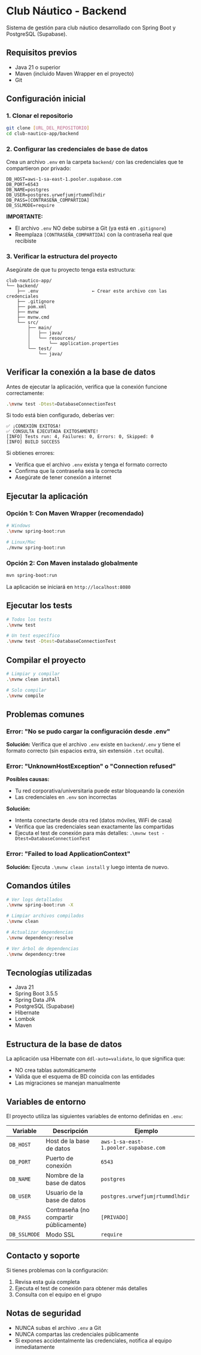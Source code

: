 # Club Náutico - Backend

Sistema de gestión para club náutico desarrollado con Spring Boot y PostgreSQL (Supabase).

## Requisitos previos

- Java 21 o superior
- Maven (incluido Maven Wrapper en el proyecto)
- Git

## Configuración inicial

### 1. Clonar el repositorio

```bash
git clone [URL_DEL_REPOSITORIO]
cd club-nautico-app/backend
```

### 2. Configurar las credenciales de base de datos

Crea un archivo `.env` en la carpeta `backend/` con las credenciales que te compartieron por privado:

```properties
DB_HOST=aws-1-sa-east-1.pooler.supabase.com
DB_PORT=6543
DB_NAME=postgres
DB_USER=postgres.urwefjumjrtummdlhdir
DB_PASS=[CONTRASEÑA_COMPARTIDA]
DB_SSLMODE=require
```

**IMPORTANTE:** 
- El archivo `.env` NO debe subirse a Git (ya está en `.gitignore`)
- Reemplaza `[CONTRASEÑA_COMPARTIDA]` con la contraseña real que recibiste

### 3. Verificar la estructura del proyecto

Asegúrate de que tu proyecto tenga esta estructura:

```
club-nautico-app/
└── backend/
    ├── .env                    ← Crear este archivo con las credenciales
    ├── .gitignore
    ├── pom.xml
    ├── mvnw
    ├── mvnw.cmd
    └── src/
        ├── main/
        │   ├── java/
        │   └── resources/
        │       └── application.properties
        └── test/
            └── java/
```

## Verificar la conexión a la base de datos

Antes de ejecutar la aplicación, verifica que la conexión funcione correctamente:

```bash
.\mvnw test -Dtest=DatabaseConnectionTest
```

Si todo está bien configurado, deberías ver:

```
✅ ¡CONEXIÓN EXITOSA!
✅ CONSULTA EJECUTADA EXITOSAMENTE!
[INFO] Tests run: 4, Failures: 0, Errors: 0, Skipped: 0
[INFO] BUILD SUCCESS
```

Si obtienes errores:
- Verifica que el archivo `.env` exista y tenga el formato correcto
- Confirma que la contraseña sea la correcta
- Asegúrate de tener conexión a internet

## Ejecutar la aplicación

### Opción 1: Con Maven Wrapper (recomendado)

```bash
# Windows
.\mvnw spring-boot:run

# Linux/Mac
./mvnw spring-boot:run
```

### Opción 2: Con Maven instalado globalmente

```bash
mvn spring-boot:run
```

La aplicación se iniciará en `http://localhost:8080`

## Ejecutar los tests

```bash
# Todos los tests
.\mvnw test

# Un test específico
.\mvnw test -Dtest=DatabaseConnectionTest
```

## Compilar el proyecto

```bash
# Limpiar y compilar
.\mvnw clean install

# Solo compilar
.\mvnw compile
```

## Problemas comunes

### Error: "No se pudo cargar la configuración desde .env"

**Solución:** Verifica que el archivo `.env` existe en `backend/.env` y tiene el formato correcto (sin espacios extra, sin extensión `.txt` oculta).

### Error: "UnknownHostException" o "Connection refused"

**Posibles causas:**
- Tu red corporativa/universitaria puede estar bloqueando la conexión
- Las credenciales en `.env` son incorrectas

**Solución:** 
- Intenta conectarte desde otra red (datos móviles, WiFi de casa)
- Verifica que las credenciales sean exactamente las compartidas
- Ejecuta el test de conexión para más detalles: `.\mvnw test -Dtest=DatabaseConnectionTest`

### Error: "Failed to load ApplicationContext"

**Solución:** Ejecuta `.\mvnw clean install` y luego intenta de nuevo.

## Comandos útiles

```bash
# Ver logs detallados
.\mvnw spring-boot:run -X

# Limpiar archivos compilados
.\mvnw clean

# Actualizar dependencias
.\mvnw dependency:resolve

# Ver árbol de dependencias
.\mvnw dependency:tree
```

## Tecnologías utilizadas

- Java 21
- Spring Boot 3.5.5
- Spring Data JPA
- PostgreSQL (Supabase)
- Hibernate
- Lombok
- Maven

## Estructura de la base de datos

La aplicación usa Hibernate con `ddl-auto=validate`, lo que significa que:
- NO crea tablas automáticamente
- Valida que el esquema de BD coincida con las entidades
- Las migraciones se manejan manualmente

## Variables de entorno

El proyecto utiliza las siguientes variables de entorno definidas en `.env`:

| Variable | Descripción | Ejemplo |
|----------|-------------|---------|
| `DB_HOST` | Host de la base de datos | `aws-1-sa-east-1.pooler.supabase.com` |
| `DB_PORT` | Puerto de conexión | `6543` |
| `DB_NAME` | Nombre de la base de datos | `postgres` |
| `DB_USER` | Usuario de la base de datos | `postgres.urwefjumjrtummdlhdir` |
| `DB_PASS` | Contraseña (no compartir públicamente) | `[PRIVADO]` |
| `DB_SSLMODE` | Modo SSL | `require` |

## Contacto y soporte

Si tienes problemas con la configuración:
1. Revisa esta guía completa
2. Ejecuta el test de conexión para obtener más detalles
3. Consulta con el equipo en el grupo

## Notas de seguridad

- NUNCA subas el archivo `.env` a Git
- NUNCA compartas las credenciales públicamente
- Si expones accidentalmente las credenciales, notifica al equipo inmediatamente